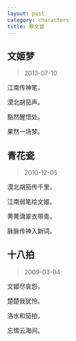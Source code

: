 ```yaml
---
layout: post
category: characters
title: 蔡文姬
---
```


## 文姬梦 ##

> 2013-07-10

江南传神笔，

漠北胡笳声。

豁然醒悟处，

果然一场梦。

## 青花瓷 ##

> 2010-12-05

漠北胡笳传千里，

江南弱笔绘文姬。

菁菁滴翠衣带青，

脉脉传神入新词。

## 十八拍 ##

> 2009-03-04

文姬尽哀怨，

楚楚我犹怜。

洛水和笳拍， 

忘情云海间。 